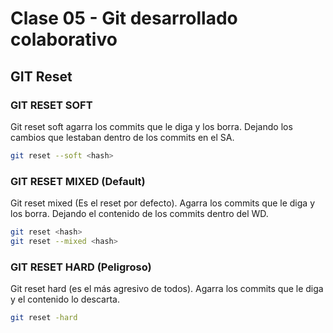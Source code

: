 # Clase 05 - Git desarrollado colaborativo

## GIT Reset

### GIT RESET SOFT
Git reset soft agarra los commits que le diga y los borra. Dejando los cambios que lestaban dentro de los commits en el SA.

```sh
git reset --soft <hash>
```

### GIT RESET MIXED (Default)
Git reset mixed (Es el reset por defecto). Agarra los commits que le diga y los borra. Dejando el contenido de los commits dentro del WD.

```sh
git reset <hash>
git reset --mixed <hash>
```

### GIT RESET HARD (Peligroso)
Git reset hard (es el más agresivo de todos). Agarra los commits que le diga y el contenido lo descarta.

```sh
git reset -hard
```
